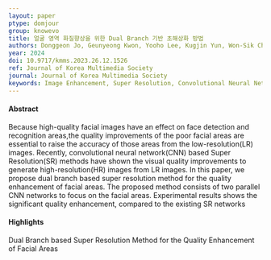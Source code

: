 ```yaml
---
layout: paper
ptype: domjour
group: knowevo
title: 얼굴 영역 화질향상을 위한 Dual Branch 기반 초해상화 방법
authors: Donggeon Jo, Geunyeong Kwon, Yooho Lee, Kugjin Yun, Won-Sik Cheong, Dongsan Jun, Sejin Chun
year: 2024
doi: 10.9717/kmms.2023.26.12.1526
ref: Journal of Korea Multimedia Society
journal: Journal of Korea Multimedia Society
keywords: Image Enhancement, Super Resolution, Convolutional Neural Network, Face Detection
---
```


<h4><span class="badge badge-info">Abstract</span></h4>
Because high-quality facial images have an effect on face detection and recognition areas,the quality improvements of the poor facial areas are essential to raise the accuracy of those areas from the low-resolution(LR) images. Recently, convolutional neural network(CNN) based Super Resolution(SR) methods have shown the visual quality improvements to generate high-resolution(HR) images from LR images. In this paper, we propose dual branch based super resolution method for the quality enhancement of facial areas. The proposed method consists of two parallel CNN networks to focus on the facial areas. Experimental results shows the significant quality enhancement, compared to the existing SR networks

<h4><span class="badge badge-info">Highlights</span></h4>

<div class="alert alert-warning" role="alert">
   Dual Branch based Super Resolution Method for the Quality Enhancement of Facial Areas
</div>

<!-- <h4><span class="badge badge-info">Accepted</span></h4> -->
